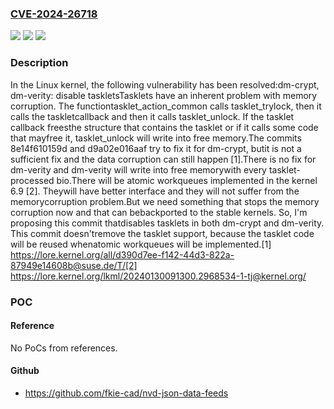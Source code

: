 ### [CVE-2024-26718](https://cve.mitre.org/cgi-bin/cvename.cgi?name=CVE-2024-26718)
![](https://img.shields.io/static/v1?label=Product&message=Linux&color=blue)
![](https://img.shields.io/static/v1?label=Version&message=5721d4e5a9cd%3C%2030884a44e0ce%20&color=brighgreen)
![](https://img.shields.io/static/v1?label=Vulnerability&message=n%2Fa&color=brighgreen)

### Description

In the Linux kernel, the following vulnerability has been resolved:dm-crypt, dm-verity: disable taskletsTasklets have an inherent problem with memory corruption. The functiontasklet_action_common calls tasklet_trylock, then it calls the taskletcallback and then it calls tasklet_unlock. If the tasklet callback freesthe structure that contains the tasklet or if it calls some code that mayfree it, tasklet_unlock will write into free memory.The commits 8e14f610159d and d9a02e016aaf try to fix it for dm-crypt, butit is not a sufficient fix and the data corruption can still happen [1].There is no fix for dm-verity and dm-verity will write into free memorywith every tasklet-processed bio.There will be atomic workqueues implemented in the kernel 6.9 [2]. Theywill have better interface and they will not suffer from the memorycorruption problem.But we need something that stops the memory corruption now and that can bebackported to the stable kernels. So, I'm proposing this commit thatdisables tasklets in both dm-crypt and dm-verity. This commit doesn'tremove the tasklet support, because the tasklet code will be reused whenatomic workqueues will be implemented.[1] https://lore.kernel.org/all/d390d7ee-f142-44d3-822a-87949e14608b@suse.de/T/[2] https://lore.kernel.org/lkml/20240130091300.2968534-1-tj@kernel.org/

### POC

#### Reference
No PoCs from references.

#### Github
- https://github.com/fkie-cad/nvd-json-data-feeds

